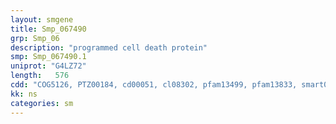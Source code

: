 ```yaml
---
layout: smgene
title: Smp_067490
grp: Smp_06
description: "programmed cell death protein"
smp: Smp_067490.1
uniprot: "G4LZ72"
length:   576
cdd: "COG5126, PTZ00184, cd00051, cl08302, pfam13499, pfam13833, smart00054"
kk: ns
categories: sm
---
```

